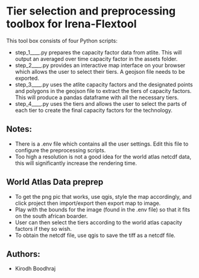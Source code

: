 Tier selection and preprocessing toolbox for Irena-Flextool
=============================================================

This tool box consists of four Python scripts:
- step_1____.py prepares the capacity factor data from atlite. This will output an averaged over time capacity factor in the assets folder.
- step_2____.py provides an interactive map interface on your browser which allows the user to select their tiers. A geojson file needs to be exported.
- step_3____.py uses the atlite capacity factors and the designated points and polygons in the geojson file to extract the tiers of capacity factors. This will produce a pandas dataframe with all the necessary tiers.
- step_4____.py uses the tiers and allows the user to select the parts of each tier to create the final capacity factors for the technology. 

Notes:
-------

- There is a .env file which contains all the user settings. Edit this file to configure the preprocessing scripts.
- Too high a resolution is not a good idea for the world atlas netcdf data, this will significantly increase the rendering time.


World Atlas Data preprep
---------------------------

- To get the png pic that works, use qgis, style the map accordingly, and click project then import/export then export map to image.
- Play with the bounds for the image (found in the .env file) so that it fits on the south african boarder.
- User can then select the tiers according to the world atlas capacity factors if they so wish.
- To obtain the netcdf file, use qgis to save the tiff as a netcdf file.


Authors:
---------
- Kirodh Boodhraj
